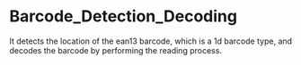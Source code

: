 # Barcode_Detection_Decoding
It detects the location of the ean13 barcode, which is a 1d barcode type, and decodes the barcode by performing the reading process.
